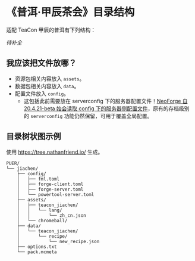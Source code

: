 # 《普洱·甲辰茶会》目录结构

适配 TeaCon 甲辰的普洱有下列结构：

*待补全*


## 我应该把文件放哪？

  - 资源包相关内容放入 `assets`。
  - 数据包相关内容放入 `data`。
  - 配置文件放入 `config`。
    - 这包括此前需要放在 serverconfig 下的服务器配置文件！[NeoForge 自 20.4.21-beta 始会读取 config 下的服务器侧配置文件](https://github.com/neoforged/NeoForge/pull/376)，原有的存档级别的 `serverconfig` 功能仍然保留，可用于覆盖全局配置。

## 目录树状图示例

使用 https://tree.nathanfriend.io/ 生成。

```
PUER/
└── jiachen/
    ├── config/ 
    │   ├── fml.toml
    │   ├── forge-client.toml
    │   ├── forge-server.toml
    │   └── powertool-server.toml
    ├── assets/
    │   ├── teacon_jiachen/
    │   │   └── lang/
    │   │       └── zh_cn.json
    │   └── chromeball/
    ├── data/
    │   └── teacon_jiachen/
    │       └── recipe/
    │           └── new_recipe.json
    ├── options.txt
    └── pack.mcmeta
```

